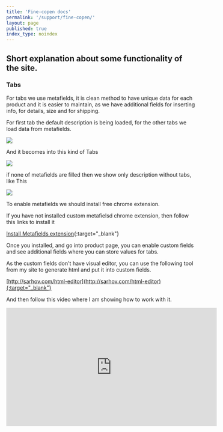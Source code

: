 ```yaml
---
title: 'Fine-copen docs'
permalink: '/support/fine-copen/'
layout: page
published: true
index_type: noindex
---
```



## Short explanation about some functionality of the site.

### Tabs

For tabs we use metafields, it is clean method to have unique data for each product and it is easier to maintain, as we have additional fields for inserting info, for details, size and for shipping.

For first tab the default description is being loaded, for the other tabs we load data from metafields.

![](https://u.sarhov.com/2JwuuG0)

And it becomes into this kind of Tabs

![](https://u.sarhov.com/2Jt8awK)

if none of metafields are filled then we show only description without tabs, like This

![](https://u.sarhov.com/2JrlIJ4)

To enable metafields we should install free chrome extension.

If you have not installed custom metafielsd chrome extension, then follow this links to install it

[Install Metafields extension](https://chrome.google.com/webstore/detail/custom-fields-for-shopify/alfplfpobekffinigeidgmmfjollghln?hl=en-GB){:target="_blank"}

Once you installed, and go into product page, you can enable custom fields and see additional fields where you can store values for tabs.

As the custom fields don't have visual editor, you can use the following tool from my site to generate html and put it into custom fields.

[http://sarhov.com/html-editor](http://sarhov.com/html-editor){:target="_blank"}

And then follow this video where I am showing how to work with it.

<p>
  <div class="videoWrapper">
  <iframe width="560" height="315" src="https://www.youtube-nocookie.com/embed/JpL_3r_GXfI?rel=0&amp;showinfo=0" frameborder="0" allow="autoplay; encrypted-media" allowfullscreen></iframe>
  </div>
</p>
